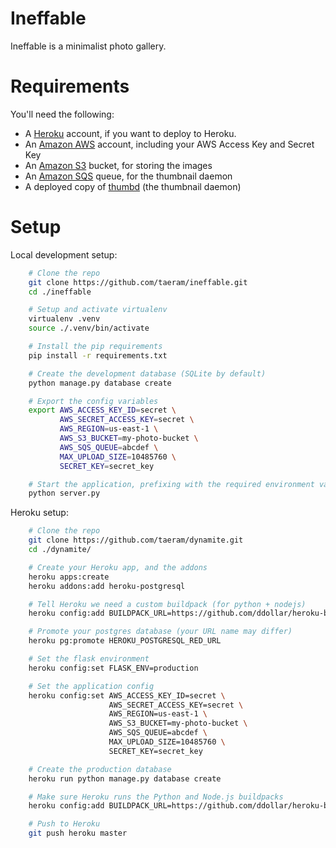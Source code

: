 Ineffable
========

Ineffable is a minimalist photo gallery.

Requirements
============
You'll need the following:

* A [Heroku](https://www.heroku.com/) account, if you want to deploy to Heroku.
* An [Amazon AWS](http://aws.amazon.com/) account, including your AWS Access Key and Secret Key
* An [Amazon S3](http://aws.amazon.com/s3/) bucket, for storing the images
* An [Amazon SQS](http://aws.amazon.com/sqs/) queue, for the thumbnail daemon
* A deployed copy of [thumbd](https://github.com/bcoe/thumbd) (the thumbnail daemon)

Setup
=====
Local development setup:
```bash
    # Clone the repo
    git clone https://github.com/taeram/ineffable.git
    cd ./ineffable

    # Setup and activate virtualenv
    virtualenv .venv
    source ./.venv/bin/activate

    # Install the pip requirements
    pip install -r requirements.txt

    # Create the development database (SQLite by default)
    python manage.py database create

    # Export the config variables
    export AWS_ACCESS_KEY_ID=secret \
           AWS_SECRET_ACCESS_KEY=secret \
           AWS_REGION=us-east-1 \
           AWS_S3_BUCKET=my-photo-bucket \
           AWS_SQS_QUEUE=abcdef \
           MAX_UPLOAD_SIZE=10485760 \
           SECRET_KEY=secret_key

    # Start the application, prefixing with the required environment variables
    python server.py
```

Heroku setup:
```bash
    # Clone the repo
    git clone https://github.com/taeram/dynamite.git
    cd ./dynamite/

    # Create your Heroku app, and the addons
    heroku apps:create
    heroku addons:add heroku-postgresql

    # Tell Heroku we need a custom buildpack (for python + nodejs)
    heroku config:add BUILDPACK_URL=https://github.com/ddollar/heroku-buildpack-multi.git

    # Promote your postgres database (your URL name may differ)
    heroku pg:promote HEROKU_POSTGRESQL_RED_URL

    # Set the flask environment
    heroku config:set FLASK_ENV=production

    # Set the application config
    heroku config:set AWS_ACCESS_KEY_ID=secret \
                      AWS_SECRET_ACCESS_KEY=secret \
                      AWS_REGION=us-east-1 \
                      AWS_S3_BUCKET=my-photo-bucket \
                      AWS_SQS_QUEUE=abcdef \
                      MAX_UPLOAD_SIZE=10485760 \
                      SECRET_KEY=secret_key

    # Create the production database
    heroku run python manage.py database create

    # Make sure Heroku runs the Python and Node.js buildpacks
    heroku config:add BUILDPACK_URL=https://github.com/ddollar/heroku-buildpack-multi.git

    # Push to Heroku
    git push heroku master
```
